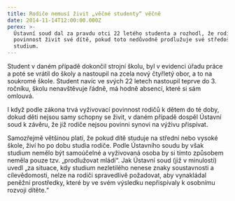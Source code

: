 ```yaml
---
title: Rodiče nemusí živit „věčné studenty“ věčně
date: 2014-11-14T12:00:00.000Z
perex: >-
  Ústavní soud dal za pravdu otci 22 letého studenta a rozhodl, že rodič nemá
  povinnost živit své dítě, pokud toto nedůvodně prodlužuje své středoškolské
  studium.
---
```




Student v daném případě dokončil strojní školu, byl v evidenci úřadu práce a poté se vrátil do školy a nastoupil na zcela nový čtyřletý obor, a to na soukromé škole. Student navíc ve svých 22 letech nastoupil teprve do 3. ročníku, školu nenavštěvuje řádně, má hodně absencí, které si sám omlouvá. 



I když podle zákona trvá vyživovací povinnost rodičů k dětem do té doby, dokud děti nejsou samy schopny se živit, v daném případě dospěl Ústavní soud k závěru, že již rodiče nejsou povinni synovi na výživu přispívat. 



Samozřejmě většinou platí, že pokud dítě studuje na střední nebo vysoké škole, živí ho po dobu studia rodiče. Podle Ústavního soudu by však studium nemělo být samoúčelné a vyživovaná osoba by si tímto způsobem neměla pouze tzv. „prodlužovat mládí“. Jak Ústavní soud (již v minulosti) uvedl „za situace, kdy studium nezletilého nenese znaky soustavnosti a cílevědomosti, nelze na rodiči spravedlivě požadovat, aby vynakládal peněžní prostředky, které by ve svém výsledku nepřispívaly k osobnímu rozvoji dítěte.“


